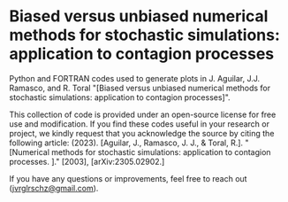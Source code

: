 # Biased versus unbiased numerical methods for stochastic simulations: application to contagion processes

Python and FORTRAN codes used to generate plots in J. Aguilar, J.J. Ramasco, and R. Toral  "[Biased versus unbiased numerical methods for stochastic simulations: application to contagion processes]".

This collection of code is provided under an open-source license for free use and modification. If you find these codes useful in your research or project, we kindly request that you acknowledge the source by citing the following article:
 (2023). 
[Aguilar, J., Ramasco, J. J., & Toral, R.]. "[Numerical methods for stochastic simulations: application to contagion processes. ]."  [2003], [arXiv:2305.02902.]

If you have any questions or improvements, feel free to reach out (jvrglrschz@gmail.com).

